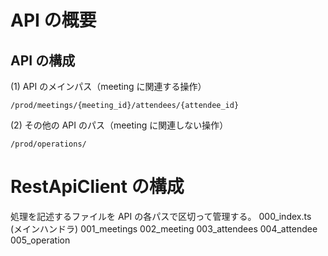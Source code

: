 # API の概要

## API の構成

(1) API のメインパス（meeting に関連する操作）

```
/prod/meetings/{meeting_id}/attendees/{attendee_id}
```

(2) その他の API のパス（meeting に関連しない操作）

```
/prod/operations/
```

# RestApiClient の構成

処理を記述するファイルを API の各パスで区切って管理する。
000_index.ts (メインハンドラ)
001_meetings
002_meeting
003_attendees
004_attendee
005_operation
